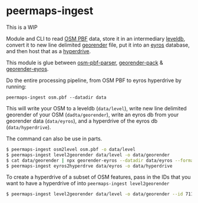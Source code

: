 # peermaps-ingest

This is a WIP

Module and CLI to read [OSM PBF](https://wiki.openstreetmap.org/wiki/PBF_Format) data, store it in an intermediary [leveldb](https://github.com/Level/level/), convert it to new line delimited [georender](https://github.com/peermaps/docs/blob/master/georender.md) file, put it into an [eyros](https://github.com/peermaps/eyros) database, and then host that as a [hyperdrive](https://github.com/hypercore-protocol/hyperdrive).

This module is glue between [osm-pbf-parser](https://www.npmjs.com/package/osm-pbf-parser), [georender-pack](https://github.com/peermaps/georender-pack) & [georender-eyros](https://github.com/peermaps/georender-eyros).

Do the entire processing pipeline, from OSM PBF to eyros hyperdrive by running:

`peermaps-ingest osm.pbf --datadir data`

This will write your OSM to a leveldb (`data/level`), write new line delimited georender of your OSM (`dadta/georender`), write an eyros db from your georender data (`data/eyros`), and a hyperdrive of the eyros db (`data/hyperdrive`).

The command can also be use in parts.

```bash
$ peermaps-ingest osm2level osm.pbf -o data/level
$ peermaps-ingest level2georender data/level -o data/georender
$ cat data/georender | npx georender-eyros --datadir data/eyros --format base64
$ peermaps-ingest eyros2hyperdrve data/eyros -o data/hyperdrive
```

To create a hyperdrive of a subset of OSM features, pass in the IDs that you want to have a hyperdrive of into `peermaps-ingest level2georender`

```bash
$ peermaps-ingest level2georender data/level -o data/georender --id 7117066
```
